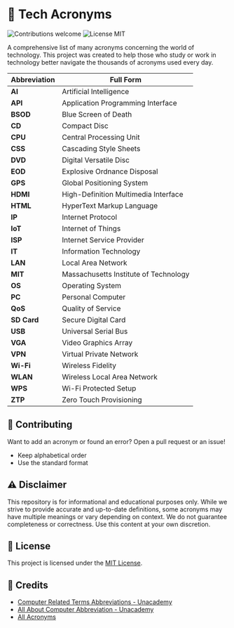 # 📀 Tech Acronyms

<p>
  <img alt="Contributions welcome" src="https://img.shields.io/badge/Contributions-welcome-green">
  <img alt="License MIT" src="https://img.shields.io/badge/License-MIT-orange">
</p>

A comprehensive list of many acronyms concerning the world of technology. This project was created to help those who study or work in technology better navigate the thousands of acronyms used every day.

| Abbreviation     | Full Form                          |
|------------------|------------------------------------|
| **AI**           | Artificial Intelligence            |
| **API**          | Application Programming Interface  |
| **BSOD**         | Blue Screen of Death               |
| **CD**           | Compact Disc                       |
| **CPU**          | Central Processing Unit            |
| **CSS**          | Cascading Style Sheets             |
| **DVD**          | Digital Versatile Disc             |
| **EOD**          | Explosive Ordnance Disposal        |
| **GPS**          | Global Positioning System          |
| **HDMI**         | High-Definition Multimedia Interface |
| **HTML**         | HyperText Markup Language          |
| **IP**           | Internet Protocol                  |
| **IoT**          | Internet of Things                 |
| **ISP**          | Internet Service Provider          |
| **IT**           | Information Technology             |
| **LAN**          | Local Area Network                 |
| **MIT**          | Massachusetts Institute of Technology |
| **OS**           | Operating System                   |
| **PC**           | Personal Computer                  |
| **QoS**          | Quality of Service                 |
| **SD Card**      | Secure Digital Card                |
| **USB**          | Universal Serial Bus               |
| **VGA**          | Video Graphics Array               |
| **VPN**          | Virtual Private Network            |
| **Wi-Fi**        | Wireless Fidelity                  |
| **WLAN**         | Wireless Local Area Network        |
| **WPS**          | Wi-Fi Protected Setup              |
| **ZTP**          | Zero Touch Provisioning            |

## 🙏 Contributing

Want to add an acronym or found an error? Open a pull request or an issue!

- Keep alphabetical order
- Use the standard format

## ⚠️ Disclaimer

This repository is for informational and educational purposes only. While we strive to provide accurate and up-to-date definitions, some acronyms may have multiple meanings or vary depending on context. We do not guarantee completeness or correctness. Use this content at your own discretion.

## 🎫 License

This project is licensed under the [MIT License](LICENSE.md).

## 📄 Credits

- [Computer Related Terms Abbreviations - Unacademy](https://unacademy.com/content/bank-exam/study-material/computer-knowledge/computer-related-terms-abbreviations/)
- [All About Computer Abbreviation - Unacademy](https://unacademy.com/content/bank-exam/study-material/computer-knowledge/all-about-computer-abbreviation/)
- [All Acronyms](https://www.allacronyms.com/technology/abbreviations)

